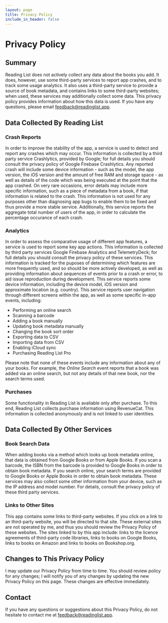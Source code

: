 ```yaml
---
layout: page
title: Privacy Policy
include_in_header: false
---
```


# Privacy Policy

## Summary
Reading List does not actively collect any data about the books you add. It does, however, use some third-party services to report app crashes, and to track some usage analytics. It also uses a third-party service to provide a source of book metadata, and contains links to some third-party websites; when used, these services may additionally collect some data. This privacy policy provides information about how this data is used. If you have any questions, please email feedback@readinglist.app.

## Data Collected By Reading List
### Crash Reports
In order to improve the stability of the app, a service is used to detect and report any crashes which may occur. This information is collected by a third party service Crashlytics, provided by Google; for full details you should consult the privacy policy of Google Firebase Crashlytics. Any reported crash will include some device information - such as the model, the app version, the iOS version and the amount of free RAM and storage space - as well as details of the code which was being executed at the point that the app crashed. On very rare occasions, error details may include more specific information, such as a piece of metadata from a book, if that information is related to the crash. This information is not used for any purposes other than diagnosing app bugs to enable them to be fixed and thus provide a more stable service. Additionally, this service reports the aggregate total number of users of the app, in order to calculate the percentage occurance of each crash.

### Analytics
In order to assess the comparative usage of different app features, a service is used to report some key app actions. This information is collected by third party services Google Firebase Analytics and TelemetryDeck; for full details you should consult the privacy policy of these services. This information is tracked for the puposes of determining which features are more frequently used, and so should be more actively developed, as well as providing information about sequences of events prior to a crash or error, to aid issue reproduction during development. This service reports some device information, including the device model, iOS version and approximate location (e.g. country). This service reports user navigation through different screens within the app, as well as some specific in-app events, including:

- Performing an online search
- Scanning a barcode
- Adding a book manually
- Updating book metadata manually
- Changing the book sort order
- Exporting data to CSV
- Importing data from CSV
- Enabling iCloud sync
- Purchasing Reading List Pro

Please note that none of these events include any information about any of your books. For example, the _Online Search_ event reports that a book was added via an online search, but not any details of that new book, nor the search terms used.

### Purchases
Some functionality in Reading List is avaliable only after purchase. To this end, Reading List collects purchase information using RevenueCat. This information is collected anonymously and is not linked to user identities.

## Data Collected By Other Services

### Book Search Data
When adding books via a method which looks up book metadata online, that data is obtained from Google Books or from Apple Books. If you scan a barcode, the ISBN from the barcode is provided to Google Books in order to obtain book metadata. If you search online, your search terms are provided to Google Books or Apple Books in order to obtain book metadata. These services may also collect some other information from your device, such as the IP address and model number. For details, consult the privacy policy of these third party services.

### Links to Other Sites
This app contains some links to third-party websites. If you click on a link to an third-party website, you will be directed to that site. These external sites are not operated by me, and thus you should review the Privacy Policy of these websites. The sites linked to by this app include: links to the licence agreements of third-party code libraries, links to books on Google Books, links to books on Amazon and links to books on Bookshop.org.

## Changes to This Privacy Policy
I may update our Privacy Policy from time to time. You should review policy for any changes; I will notify you of any changes by updating the new Privacy Policy on this page. These changes are effective immediately.

## Contact
If you have any questions or suggestions about this Privacy Policy, do not hesitate to contact me at feedback@readinglist.app.
